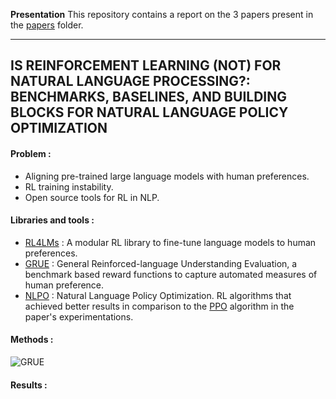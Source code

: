 **Presentation**
This repository contains a report on the 3 papers present in the [papers](papers) folder.

---

## IS REINFORCEMENT LEARNING (NOT) FOR NATURAL LANGUAGE PROCESSING?: BENCHMARKS, BASELINES, AND BUILDING BLOCKS FOR NATURAL LANGUAGE POLICY OPTIMIZATION

#### Problem :
- Aligning pre-trained large language models with human preferences.
- RL training instability.
- Open source tools for RL in NLP.
  

#### Libraries and tools :
- [RL4LMs](https://github.com/allenai/RL4LMs) : A modular RL library to fine-tune language models to human preferences.
- [GRUE](https://rl4lms.apps.allenai.org/grue) : General Reinforced-language Understanding Evaluation, a benchmark based reward functions to capture automated measures of human preference. 
- [NLPO](https://rl4lms.apps.allenai.org/algorithms) : Natural Language Policy Optimization. RL algorithms that achieved better results in comparison to the [PPO](https://openai.com/blog/openai-baselines-ppo/) algorithm in the paper's experimentations.


#### Methods :

![GRUE](assets/grue.gif)


#### Results :